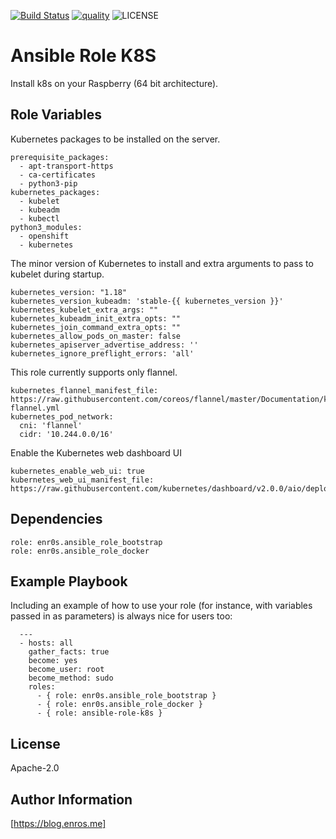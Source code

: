[![Build Status](https://travis-ci.com/enr0s/ansible-role-k8s.svg?branch=master)](https://travis-ci.com/enr0s/ansible-role-k8s)
[![quality](https://img.shields.io/ansible/quality/49706)](https://galaxy.ansible.com/enr0s/ansible-role-k8s)
![LICENSE](https://img.shields.io/github/license/enr0s/ansible-role-k8s)

Ansible Role K8S
=========

Install k8s on your Raspberry (64 bit architecture).


Role Variables
--------------

Kubernetes packages to be installed on the server.
```
prerequisite_packages:
  - apt-transport-https
  - ca-certificates
  - python3-pip
kubernetes_packages:
  - kubelet
  - kubeadm
  - kubectl
python3_modules:
  - openshift
  - kubernetes
```
The minor version of Kubernetes to install and extra arguments to pass to kubelet during startup.
```
kubernetes_version: "1.18"
kubernetes_version_kubeadm: 'stable-{{ kubernetes_version }}'
kubernetes_kubelet_extra_args: ""
kubernetes_kubeadm_init_extra_opts: ""
kubernetes_join_command_extra_opts: ""
kubernetes_allow_pods_on_master: false
kubernetes_apiserver_advertise_address: ''
kubernetes_ignore_preflight_errors: 'all'
```
This role currently supports only flannel.
```
kubernetes_flannel_manifest_file: https://raw.githubusercontent.com/coreos/flannel/master/Documentation/kube-flannel.yml
kubernetes_pod_network:
  cni: 'flannel'
  cidr: '10.244.0.0/16'
```
Enable the Kubernetes web dashboard UI 
```  
kubernetes_enable_web_ui: true
kubernetes_web_ui_manifest_file: https://raw.githubusercontent.com/kubernetes/dashboard/v2.0.0/aio/deploy/recommended.yaml
```

Dependencies
------------

```
role: enr0s.ansible_role_bootstrap
role: enr0s.ansible_role_docker
```

Example Playbook
----------------

Including an example of how to use your role (for instance, with variables passed in as parameters) is always nice for users too:

```
  ---
  - hosts: all
    gather_facts: true
    become: yes
    become_user: root
    become_method: sudo
    roles:
      - { role: enr0s.ansible_role_bootstrap }
      - { role: enr0s.ansible_role_docker } 
      - { role: ansible-role-k8s }
```

License
-------

Apache-2.0


Author Information
------------------

[https://blog.enros.me]

